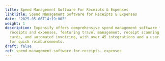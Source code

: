 ```yaml
---
title: Spend Management Software For Receipts & Expenses
linkTitle: Spend Management Software for Receipts & Expenses
date: '2025-05-06T14:19:00Z'
weight: 1
description: Expensify offers comprehensive spend management software for tracking
  receipts and expenses, featuring travel management, receipt scanning, corporate
  cards, and automated invoicing, with over 45 integrations and a user-friendly interface
  for quick reimbursements.
draft: false
ref: spend-management-software-for-receipts--expenses
---
```


